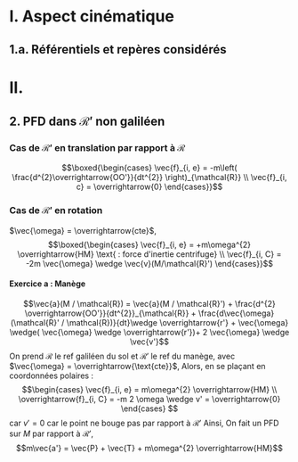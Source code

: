 # I. Aspect cinématique
## 1.a. Référentiels et repères considérés
# II. 
## 2. PFD dans $\mathcal{R}'$ non galiléen
### Cas de $\mathcal{R}'$ en translation par rapport à $\mathcal{R}$
$$\boxed{\begin{cases}
\vec{f}_{i, e} = -m\left( \frac{d^{2}\overrightarrow{OO'}}{dt^{2}} \right)_{\mathcal{R}} \\
\vec{f}_{i, c} = \overrightarrow{0}
\end{cases}}$$
### Cas de $\mathcal{R}'$ en rotation
$\vec{\omega} = \overrightarrow{cte}$, 
$$\boxed{\begin{cases}
\vec{f}_{i, e} = +m\omega^{2} \overrightarrow{HM} \text{ : force d'inertie centrifuge} \\
\vec{f}_{i, C} = -2m \vec{\omega} \wedge \vec{v}(M/\mathcal{R}')
\end{cases}}$$

#### Exercice a : Manège
$$\vec{a}(M / \mathcal{R}) = \vec{a}(M / \mathcal{R}') + \frac{d^{2} \overrightarrow{OO'}}{dt^{2}}_{\mathcal{R}} + \frac{d\vec{\omega}(\mathcal{R}' / \mathcal{R})}{dt}\wedge \overrightarrow{r'} + \vec{\omega} \wedge( \vec{\omega} \wedge \overrightarrow{r'})+ 2 \vec{\omega} \wedge \vec{v'}$$
On prend $\mathcal{R}$ le ref galiléen du sol et $\mathcal{R}'$ le ref du manège, avec $\vec{\omega} = \overrightarrow{\text{cte}}$, 
Alors, en se plaçant en coordonnées polaires : 
$$\begin{cases}
\vec{f}_{i, e} = m\omega^{2} \overrightarrow{HM} \\
\overrightarrow{f}_{i, C} = -m 2 \omega \wedge v' = \overrightarrow{0}
\end{cases} $$
car $v' = 0$ car le point ne bouge pas par rapport à $\mathcal{R}'$
Ainsi, 
On fait un PFD sur $M$ par rapport à $\mathcal{R}'$,
$$m\vec{a'} = \vec{P} + \vec{T} + m\omega^{2} \overrightarrow{HM}$$
